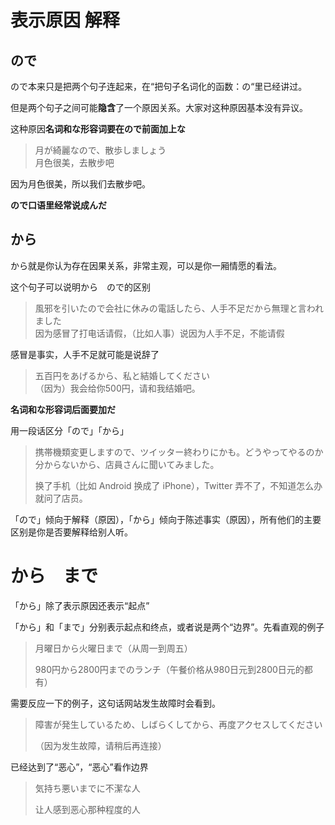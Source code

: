 # 表示原因 解释

## ので

ので本来只是把两个句子连起来，在“把句子名词化的函数：の“里已经讲过。

但是两个句子之间可能**隐含**了一个原因关系。大家对这种原因基本没有异议。

这种原因**名词和な形容词要在ので前面加上な**

> 月が綺麗なので、散歩しましょう  
> 月色很美，去散步吧

因为月色很美，所以我们去散步吧。

**ので口语里经常说成んだ**

## から

から就是你认为存在因果关系，非常主观，可以是你一厢情愿的看法。

这个句子可以说明から　ので的区别

> 風邪を引いたので会社に休みの電話したら、人手不足だから無理と言われました  
> 因为感冒了打电话请假，（比如人事）说因为人手不足，不能请假

感冒是事实，人手不足就可能是说辞了

> 五百円をあげるから、私と結婚してください  
> （因为）我会给你500円，请和我结婚吧。

**名词和な形容词后面要加だ**

用一段话区分「ので」「から」

> 携帯機類変更しますので、ツイッター終わりにかも。どうやってやるのか分からないから、店員さんに聞いてみました。
>
> 换了手机（比如 Android 换成了 iPhone），Twitter 弄不了，不知道怎么办就问了店员。

「ので」倾向于解释（原因），「から」倾向于陈述事实（原因），所有他们的主要区别是你是否要解释给别人听。



# から　まで

「から」除了表示原因还表示“起点”

「から」和「まで」分别表示起点和终点，或者说是两个“边界”。先看直观的例子

> 月曜日から火曜日まで（从周一到周五）
>
> 980円から2800円までのランチ（午餐价格从980日元到2800日元的都有）

需要反应一下的例子，这句话网站发生故障时会看到。

> 障害が発生しているため、しばらくしてから、再度アクセスしてください
>
> （因为发生故障，请稍后再连接）

已经达到了“恶心”，“恶心”看作边界

> 気持ち悪いまでに不潔な人
>
> 让人感到恶心那种程度的人



